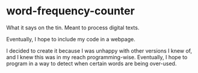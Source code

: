 word-frequency-counter
======================
What it says on the tin. Meant to process digital texts.


Eventually, I hope to include my code in a webpage.

I decided to create it because I was unhappy with other versions I knew of, and I knew this was in my reach programming-wise. Eventually, I hope to program in a way to detect when certain words are being over-used.

